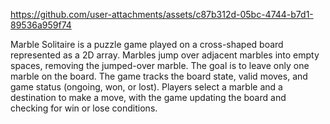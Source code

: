 
https://github.com/user-attachments/assets/c87b312d-05bc-4744-b7d1-89536a959f74

Marble Solitaire is a puzzle game played on a cross-shaped board represented as a 2D array. Marbles jump over adjacent marbles into empty spaces, removing the jumped-over marble. The goal is to leave only one marble on the board. The game tracks the board state, valid moves, and game status (ongoing, won, or lost). Players select a marble and a destination to make a move, with the game updating the board and checking for win or lose conditions.
